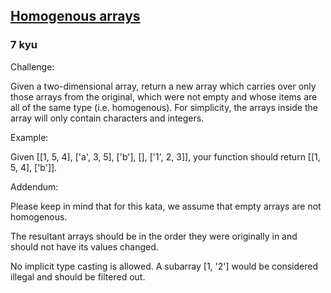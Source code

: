 <h2><a href=https://www.codewars.com/kata/57ef016a7b45ef647a00002d/train/javascript target="_blank">Homogenous arrays</a></h2><h3>7 kyu</h3><p>Challenge:</p><p>Given a two-dimensional array, return a new array which carries over only those arrays from the original, which were not empty and whose items are all of the same type (i.e. homogenous). For simplicity, the arrays inside the array will only contain characters and integers.</p><p>Example:</p><p>Given [[1, 5, 4], ['a', 3, 5], ['b'], [], ['1', 2, 3]], your function should return [[1, 5, 4], ['b']].</p><p>Addendum:</p><p>Please keep in mind that for this kata, we assume that empty arrays are not homogenous.</p><p>The resultant arrays should be in the order they were originally in and should not have its values changed.</p><p>No implicit type casting is allowed. A subarray [1, '2'] would be considered illegal and should be filtered out.</p>
